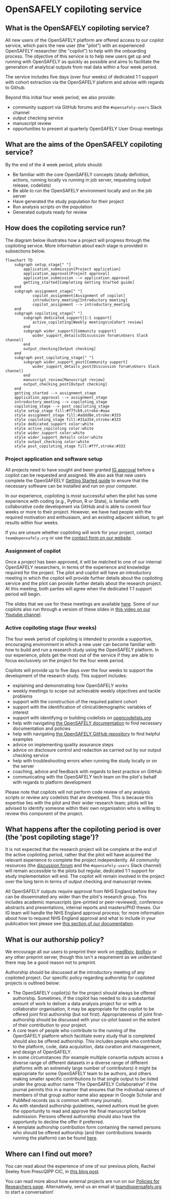 # OpenSAFELY copiloting service

## What is the OpenSAFELY copiloting service?

All new users of the OpenSAFELY platform are offered access to our copilot service, which pairs the new user (the "pilot") with an experienced OpenSAFELY researcher (the "copilot") to help with the onboarding process. The objective of this service is to help new users get up and running with OpenSAFELY as quickly as possible and aims to facilitate the generation of analytical outputs from real data within a four week period.

The service includes five days (over four weeks) of dedicated 1:1 support with cohort extraction via the OpenSAFELY plaform and advise with regards to Github.

Beyond this initial four week period, we also provide:

- community support via GitHub forums and the `#opensafely-users` Slack channel
- output checking service
- manuscript review
- opportunities to present at quarterly OpenSAFELY User Group meetings

## What are the aims of the OpenSAFELY copiloting service?

By the end of the 4 week period, pilots should:

* Be familiar with the core OpenSAFELY concepts (study definition, actions, running locally vs running in job server, requesting output release, codelists)
* Be able to run the OpenSAFELY environment locally and on the job server
* Have generated the study population for their project
* Run analysis scripts on the population
* Generated outputs ready for review

## How does the copiloting service run?

The diagram below illustrates how a project will progress through the copiloting service. More information about each stage is provided in subsections below.

```mermaid
flowchart TD
    subgraph setup_stage[" "]
        application_submission[Project application]
        application_approval[Project approval]
        application_submission --> application_approval
        getting_started[Completing Getting Started guide]
    end
    subgraph assignment_stage[" "]
            copilot_assignment[Assignment of copilot]
            introductory_meeting[Introductory meeting]
            copilot_assignment --> introductory_meeting
    end
    subgraph copiloting_stage[" "]
        subgraph dedicated_support[1:1 support]
            active_copiloting[Weekly meetings\nCohort review]
        end
        subgraph wider_support[Community support]
            wider_support_details[Discussion forum\nUsers Slack channel]
        end
        output_checking[Output checking]
    end
    subgraph post_copiloting_stage[" "]
        subgraph wider_support_post[Community support]
            wider_support_details_post[Discussion forum\nUsers Slack channel]
        end
        manuscript_review[Manuscript review]
        output_checking_post[Output checking]
    end
    getting_started --> assignment_stage
    application_approval --> assignment_stage
    introductory_meeting --> copiloting_stage
    copiloting_stage --> post_copiloting_stage
    style setup_stage fill:#f7fcb9,stroke:#aaa
    style assignment_stage fill:#addd8e,stroke:#333
    style copiloting_stage fill:#31a354,stroke:#333
    style dedicated_support color:white
    style active_copiloting color:white
    style wider_support color:white
    style wider_support_details color:white
    style output_checking color:white
    style post_copiloting_stage fill:#fff,stroke:#333
```

### Project application and software setup

All projects need to have sought and been granted [IG approval](https://www.opensafely.org/policies-for-researchers/) before a copilot can be requested and assigned. We also ask that new users complete the OpenSAFEELY [Getting Started guide](https://docs.opensafely.org/en/latest/getting-started/) to ensure that the necessary software can be installed and run on your computer.

In our experience, copiloting is most successful when the pilot has some experience with coding (e.g., Python, R or Stata), is familiar with collaborative code development via GitHub and is able to commit four weeks or more to their project. However, we have had people with the required motivation and enthusiasm, and an existing adjacent skillset, to get results within four weeks.

If you are unsure whether copiloting will work for your project, contact `team@opensafely.org` or use the [contact form on our website](https://www.opensafely.org/contact/).

### Assignment of copilot

Once a project has been approved, it will be matched to one of our internal OpenSAFELY researchers, in terms of the experience and knowledge required for the project. The pilot and copilot will have an introductory meeting in which the copilot will provide further details about the copiloting service and the pilot can provide further details about the research project. At this meeting, both parties will agree when the dedicated 1:1 support period will begin.

The slides that we use for these meetings are available [here](https://docs.google.com/presentation/d/16wAFjIPRLef3UbibSRO1R7E2GXmRohPT/edit?usp=share_link). Some of our copilots also run through a version of these slides in [this video on our Youtube channel](https://youtu.be/3BNmoV7aHwA).

### Active copiloting stage (four weeks)

The four week period of copiloting is intended to provide a supportive, encouraging environment in which a new user can become familiar with how to build and run a research study using the OpenSAFELY platform. In our experience, pilots get the most out of the service if they are able to focus exclusively on the project for the four week period.

Copilots will provide up to five days over the four weeks to support the development of the research study. This support includes:

- explaining and demonstrating how OpenSAFELY works
- weekly meetings to scope out achievable weekly objectives and tackle problems
- support with the construction of the required patient cohort
- support with the identification of clinical/demographic variables of interest
- support with identifying or building codelists on [opencodelists.org](https://www.opencodelists.org/)
- help with navigating [the OpenSAFELY documentation](https://docs.opensafely.org) to find necessary documentation and policies
- help with navigating [the OpenSAFELY GitHub repository](https://github.com/opensafely) to find helpful examples
- advice on implementing quality assurance steps
- advice on disclosure control and redaction as carried out by our output checking service
- help with troubleshooting errors when running the study locally or on the server
- coaching, advice and feedback with regards to best practice on GitHub
- communicating with the OpenSAFELY tech team on the pilot's behalf with regards to platform development

Please note that copilots will not perform code review of any analysis scripts or review any codelists that are developed. This is because this expertise lies with the pilot and their wider research team; pilots will be advised to identify someone within their own organisation who is willing to review this component of the project.

## What happens after the copiloting period is over (the 'post copiloting stage')?

It is not expected that the research project will be complete at the end of the active copiloting period, rather that the pilot will have acquired the relevant experience to complete the project independently. All community resources (the [discussion forum](https://github.com/opensafely/documentation/discussions) and the `#opensafely-users` Slack channel) will remain accessible to the pilots but regular, dedicated 1:1 support for study implementation will end. The copilot will remain involved in the project over the long term in terms of output checking and manuscript review.

All OpenSAFELY outputs require approval from NHS England before they can be disseminated any wider than the pilot's research group. This includes academic manuscripts (pre-printed or peer-reviewed), conference abstracts and presentations, internal reports and masters/PhD theses. Our IG team will handle the NHS England approval process; for more information about how to request NHS England approval and what to include in your publication text please see [this section of our documentation](https://www.opensafely.org/policies-for-researchers/).

## What is our authorship policy?

We encourage all our users to preprint their work on [medRxiv](https://www.medrxiv.org/), [bioRxiv](https://www.biorxiv.org/) or any other preprint server, though this isn't a requirement as we understand there may be a good reason not to preprint.

Authorship should be discussed at the introductory meeting of any copiloted project. Our specific policy regarding authorship for copiloted projects is outlined below:

- The OpenSAFELY copilot(s) for the project should always be offered authorship. Sometimes, if the copilot has needed to do a substantial amount of work to deliver a data analysis project for or with a collaborator organisation, it may be appropriate for the copilot to be offered joint first authorship (but not first). Appropriateness of joint first-authorship should be discussed with your co-pilot based on the extent of their contribution to your project.
- A core team of people who contribute to the running of the OpenSAFELY platform which facilitate every study that is completed should also be offered authorship. This includes people who contribute to the platform, code, data acquisition, data curation and management, and design of OpenSAFELY.
- In some circumstances (for example multiple consortia outputs across a diverse range of different datasets in a diverse range of different platforms with an extremely large number of contributors) it might be appropriate for some OpenSAFELY team to be authors, and others making smaller specific contributions to that single output to be listed under the group author name “The OpenSAFELY Collaborative” if the journal permits this in a manner that ensures that the individual names of members of that group author name also appear in Google Scholar and PubMed records (as is common with many journals).
- As with standard authorship guidelines, named authors must be given the opportunity to read and approve the final manuscript before submission. Persons offered authorship should also have the opportunity to decline the offer if preferred.
- A template authorship contribution form containing the named persons who should be offered authorship (and their contributions towards running the platform) can be found [here](https://docs.google.com/spreadsheets/d/1-piPlxWtp1RbhQ5l7AGPrE8nLTzDIavPB1MG9bZPBfM/edit?usp=share_link).

## Where can I find out more?

You can read about the experience of one of our previous pilots, Rachel Seeley from PrescQIPP CIC, in [this blog post](https://www.bennett.ox.ac.uk/blog/2023/01/conducting-research-using-opensafely-my-experience-of-the-co-pilot-service/).

You can read more about how external projects are run on our [Policies for Researchers page](https://www.opensafely.org/policies-for-researchers/#acknowledgment-and-data-sharing--publication-policy). Alternatively, send us an email at [team@opensafely.org](mailto:team@opensafely.org) to start a conversation!
